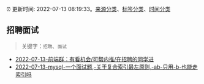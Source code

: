 :alarm_clock: 更新时间: 2022-07-13 08:19:33。[来源分类](../README.md)、[标签分类](../TAGS.md)、[时间分类](../TIMELINE.md)

## 招聘面试


> 关键字：`招聘`、`面试`



- [2022-07-13-前端群：有看机会/可帮内推/在招聘的同学进](https://www.v2ex.com/t/865921) 
- [2022-07-13-mysql-一个面试题,-关于复合索引最左原则,-ab-只用-b-也能走索引吗](https://www.v2ex.com/t/865916) 